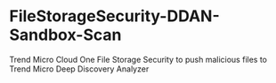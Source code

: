 # FileStorageSecurity-DDAN-Sandbox-Scan
Trend Micro Cloud One File Storage Security to push malicious files to Trend Micro Deep Discovery Analyzer
